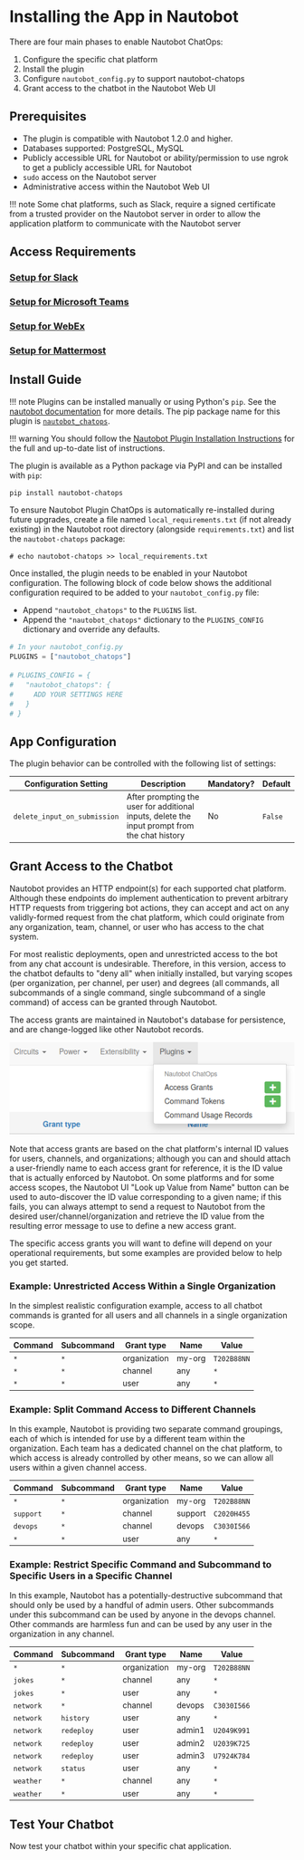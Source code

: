 # Installing the App in Nautobot

There are four main phases to enable Nautobot ChatOps:

1. Configure the specific chat platform
2. Install the plugin
3. Configure `nautobot_config.py` to support nautobot-chatops
4. Grant access to the chatbot in the Nautobot Web UI

## Prerequisites

- The plugin is compatible with Nautobot 1.2.0 and higher.
- Databases supported: PostgreSQL, MySQL
- Publicly accessible URL for Nautobot or ability/permission to use ngrok to get a publicly accessible URL for Nautobot
- `sudo` access on the Nautobot server
- Administrative access within the Nautobot Web UI

!!! note
    Some chat platforms, such as Slack, require a signed certificate from a trusted provider on the Nautobot server in order
    to allow the application platform to communicate with the Nautobot server

## Access Requirements

### [Setup for Slack](slack_setup.md)

### [Setup for Microsoft Teams](microsoft_teams_setup.md)

### [Setup for WebEx](webex_setup.md)

### [Setup for Mattermost](mattermost_setup.md)

## Install Guide

!!! note
    Plugins can be installed manually or using Python's `pip`. See the [nautobot documentation](https://nautobot.readthedocs.io/en/latest/plugins/#install-the-package) for more details. The pip package name for this plugin is [`nautobot_chatops`](https://pypi.org/project/nautobot_chatops/).

!!! warning
    You should follow the [Nautobot Plugin Installation Instructions](https://nautobot.readthedocs.io/en/stable/plugins/#installing-plugins) for the full and up-to-date list of instructions.

The plugin is available as a Python package via PyPI and can be installed with `pip`:

```shell
pip install nautobot-chatops
```

To ensure Nautobot Plugin ChatOps is automatically re-installed during future upgrades, create a file named `local_requirements.txt` (if not already existing) in the Nautobot root directory (alongside `requirements.txt`) and list the `nautobot-chatops` package:

```no-highlight
# echo nautobot-chatops >> local_requirements.txt
```

Once installed, the plugin needs to be enabled in your Nautobot configuration. The following block of code below shows the additional configuration required to be added to your `nautobot_config.py` file:

- Append `"nautobot_chatops"` to the `PLUGINS` list.
- Append the `"nautobot_chatops"` dictionary to the `PLUGINS_CONFIG` dictionary and override any defaults.

```python
# In your nautobot_config.py
PLUGINS = ["nautobot_chatops"]

# PLUGINS_CONFIG = {
#   "nautobot_chatops": {
#     ADD YOUR SETTINGS HERE
#   }
# }
```

## App Configuration

The plugin behavior can be controlled with the following list of settings:

| Configuration Setting        | Description | Mandatory? | Default |
| ---------------------------- | ----------- | ---------- | ------- |
| `delete_input_on_submission` | After prompting the user for additional inputs, delete the input prompt from the chat history | No | `False` |

## Grant Access to the Chatbot

Nautobot provides an HTTP endpoint(s) for each supported chat platform.
Although these endpoints do implement authentication to prevent arbitrary HTTP requests from triggering bot actions,
they can accept and act on any validly-formed request from the chat platform, which could originate from any
organization, team, channel, or user who has access to the chat system.

For most realistic deployments, open and unrestricted access to the bot from any chat account is undesirable.
Therefore, in this version, access to the chatbot defaults to "deny all" when initially installed, but varying scopes
(per organization, per channel, per user) and degrees (all commands, all subcommands of a single command,
single subcommand of a single command) of access can be granted through Nautobot.

The access grants are maintained in Nautobot's database for persistence, and are change-logged like other Nautobot records.

![access grants](../images/nb_plugins_grants.png)

Note that access grants are based on the chat platform's internal ID values for users, channels, and organizations;
although you can and should attach a user-friendly name to each access grant for reference, it is the ID value that
is actually enforced by Nautobot. On some platforms and for some access scopes, the Nautobot UI "Look up Value from Name"
button can be used to auto-discover the ID value corresponding to a given name; if this fails, you can always attempt
to send a request to Nautobot from the desired user/channel/organization and retrieve the ID value from the resulting
error message to use to define a new access grant.

The specific access grants you will want to define will depend on your operational requirements,
but some examples are provided below to help you get started.

### Example: Unrestricted Access Within a Single Organization

In the simplest realistic configuration example, access to all chatbot commands is granted for all users and
all channels in a single organization scope.

| Command | Subcommand | Grant type   | Name   | Value       |
| ------- | ---------- | ------------ | ------ | ----------- |
| `*`     | `*`        | organization | my-org | `T202B88NN` |
| `*`     | `*`        | channel      | any    | `*`         |
| `*`     | `*`        | user         | any    | `*`         |

### Example: Split Command Access to Different Channels

In this example, Nautobot is providing two separate command groupings, each of which is intended for use by a
different team within the organization. Each team has a dedicated channel on the chat platform, to which access is
already controlled by other means, so we can allow all users within a given channel access.

| Command   | Subcommand | Grant type   | Name    | Value       |
| --------- | ---------- | ------------ | ------- | ----------- |
| `*`       | `*`        | organization | my-org  | `T202B88NN` |
| `support` | `*`        | channel      | support | `C2020H455` |
| `devops`  | `*`        | channel      | devops  | `C3030I566` |
| `*`       | `*`        | user         | any     | `*`         |

### Example: Restrict Specific Command and Subcommand to Specific Users in a Specific Channel

In this example, Nautobot has a potentially-destructive subcommand that should only be used by a handful of admin users.
Other subcommands under this subcommand can be used by anyone in the devops channel.
Other commands are harmless fun and can be used by any user in the organization in any channel.

| Command   | Subcommand | Grant type   | Name    | Value       |
| --------- | ---------- | ------------ | ------- | ----------- |
| `*`       | `*`        | organization | my-org  | `T202B88NN` |
| `jokes`   | `*`        | channel      | any     | `*`         |
| `jokes`   | `*`        | user         | any     | `*`         |
| `network` | `*`        | channel      | devops  | `C3030I566` |
| `network` | `history`  | user         | any     | `*`         |
| `network` | `redeploy` | user         | admin1  | `U2049K991` |
| `network` | `redeploy` | user         | admin2  | `U2039K725` |
| `network` | `redeploy` | user         | admin3  | `U7924K784` |
| `network` | `status`   | user         | any     | `*`         |
| `weather` | `*`        | channel      | any     | `*`         |
| `weather` | `*`        | user         | any     | `*`         |

## Test Your Chatbot

Now test your chatbot within your specific chat application.

